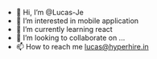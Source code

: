 - 👋 Hi, I’m @Lucas-Je
- 👀 I’m interested in mobile application
- 🌱 I’m currently learning react
- 💞️ I’m looking to collaborate on ...
- 📫 How to reach me lucas@hyperhire.in

<!---
Lucas-Je/Lucas-Je is a ✨ special ✨ repository because its `README.md` (this file) appears on your GitHub profile.
You can click the Preview link to take a look at your changes.
--->
